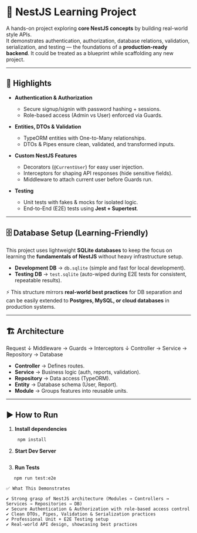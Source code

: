 # 🚀 NestJS Learning Project

A hands-on project exploring **core NestJS concepts** by building real-world style APIs.  
It demonstrates authentication, authorization, database relations, validation, serialization, and testing — the foundations of a **production-ready backend**.
It could be treated as a blueprint while scaffolding any new project. 

---

## 📌 Highlights

- **Authentication & Authorization**
  - Secure signup/signin with password hashing + sessions.
  - Role-based access (Admin vs User) enforced via Guards.

- **Entities, DTOs & Validation**
  - TypeORM entities with One-to-Many relationships.
  - DTOs & Pipes ensure clean, validated, and transformed inputs.

- **Custom NestJS Features**
  - Decorators (`@CurrentUser`) for easy user injection.
  - Interceptors for shaping API responses (hide sensitive fields).
  - Middleware to attach current user before Guards run.

- **Testing**
  - Unit tests with fakes & mocks for isolated logic.
  - End-to-End (E2E) tests using **Jest + Supertest**.

---

## 🗄️ Database Setup (Learning-Friendly)

This project uses lightweight **SQLite databases** to keep the focus on learning the **fundamentals of NestJS** without heavy infrastructure setup.

- **Development DB** → `db.sqlite` (simple and fast for local development).  
- **Testing DB** → `test.sqlite` (auto-wiped during E2E tests for consistent, repeatable results).  

⚡ This structure mirrors **real-world best practices** for DB separation and can be easily extended to **Postgres, MySQL, or cloud databases** in production systems.

---

## 🏗️ Architecture

Request
↓
Middleware → Guards → Interceptors
↓
Controller → Service → Repository → Database



- **Controller** → Defines routes.  
- **Service** → Business logic (auth, reports, validation).  
- **Repository** → Data access (TypeORM).  
- **Entity** → Database schema (User, Report).  
- **Module** → Groups features into reusable units.  

---

## ▶️ How to Run

1. **Install dependencies**
   ```bash
    npm install

2. **Start Dev Server**

    ```npm run start:dev

3. **Run Tests**
```npm run test
   npm run test:e2e

✅ What This Demonstrates

✔️ Strong grasp of NestJS architecture (Modules → Controllers → Services → Repositories → DB)
✔️ Secure Authentication & Authorization with role-based access control
✔️ Clean DTOs, Pipes, Validation & Serialization practices
✔️ Professional Unit + E2E Testing setup
✔️ Real-world API design, showcasing best practices